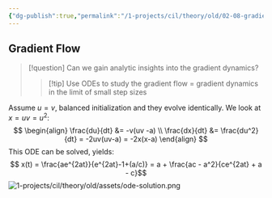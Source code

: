 ```yaml
---
{"dg-publish":true,"permalink":"/1-projects/cil/theory/old/02-08-gradient-dynamics/","tags":["eth/cil/theory"],"created":"","updated":""}
---
```


## Gradient Flow
>[!question] Can we gain analytic insights into the gradient dynamics?
>> [!tip] Use ODEs to study the gradient flow = gradient dynamics in the limit of small step sizes

Assume $u = v$, balanced initialization and they evolve identically.
We look at $x = uv = u^2$:
$$
\begin{align}
\frac{du}{dt} &= -v(uv -a) \\
\frac{dx}{dt} &= \frac{du^2}{dt} = -2uv(uv-a) = -2x(x-a)
\end{align}
$$
This ODE can be solved, yields:
$$
x(t) = \frac{ae^{2at}}{e^{2at}-1+(a/c)} = a + \frac{ac - a^2}{ce^{2at} + a - c}$$
![1-projects/cil/theory/old/assets/ode-solution.png](/img/user/1-projects/cil/theory/old/assets/ode-solution.png)